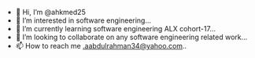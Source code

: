 - 👋 Hi, I’m @ahkmed25
- 👀 I’m interested in software engineering...
- 🌱 I’m currently learning software engineering ALX cohort-17...
- 💞️ I’m looking to collaborate on any software engineering related work...
- 📫 How to reach me .aabdulrahman34@yahoo.com..

<!---
ahkmed25/ahkmed25 is a ✨ special ✨ repository because its `README.md` (this file) appears on your GitHub profile.
You can click the Preview link to take a look at your changes.
--->

